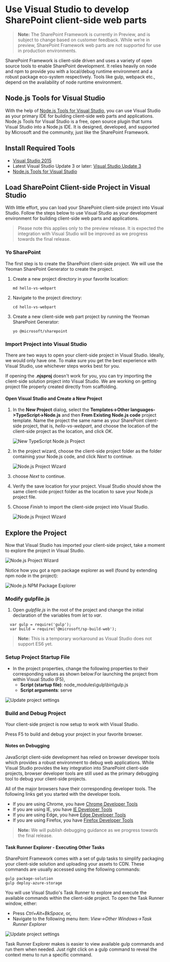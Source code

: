 # Use Visual Studio to develop SharePoint client-side web parts

>**Note:** The SharePoint Framework is currently in Preview, and is subject to change based on customer feedback.  While we’re in preview, SharePoint Framework web parts are not supported for use in production environments.

SharePoint Framework is client-side driven and uses a variety of open source tools to enable SharePoint development. It relies heavily on node and npm to provide you with a local/debug runtime environment and a robust package eco-system respectively. Tools like gulp, webpack etc., depend on the availability of node runtime environment.

## Node.js Tools for Visual Studio

With the help of [Node.js Tools for Visual Studio](https://www.visualstudio.com/en-us/features/node-js-vs.aspx), you can use Visual Studio as your primary IDE for building client-side web parts and applications. Node.js Tools for Visual Studio is a free, open source plugin that turns Visual Studio into a Node.js IDE. It is designed, developed, and supported by Microsoft and the community, just like the SharePoint Framework.

## Install Required Tools

* [Visual Studio 2015](https://go.microsoft.com/fwlink/?LinkId=691978&clcid=0x409)
* Latest Visual Studio Update 3 or later: [Visual Studio Update 3](https://www.visualstudio.com/en-us/news/releasenotes/vs2015-update3-vs)
* [Node.js Tools for Visual Studio](https://aka.ms/getntvs)

## Load SharePoint Client-side Project in Visual Studio

With little effort, you can load your SharePoint client-side project into Visual Studio. Follow the steps below to use Visual Studio as your development environment for building client-side web parts and applications.

> Please note this applies only to the preview release. It is expected the integration with Visual Studio will be improved as we progress towards the final release.

### Yo SharePoint

The first step is to create the SharePoint client-side project. We will use the Yeoman SharePoint Generator to create the project.

1. Create a new project directory in your favorite location:

   ```
   md hello-vs-webpart
   ```

1. Navigate to the project directory:

   ```
   cd hello-vs-webpart
   ```

1. Create a new client-side web part project by running the Yeoman SharePoint Generator:

   ```
   yo @microsoft/sharepoint
   ```

### Import Project into Visual Studio

There are two ways to open your client-side project in Visual Studio. Ideally, we would only have one. To make sure you get the best experience with Visual Studio, use whichever steps works best for you.

If opening the **.njsproj** doesn't work for you, you can try importing the client-side solution project into Visual Studio. We are working on getting project file properly created directly from scaffolding.

#### Open Visual Studio and Create a New Project

1. In the **New Project** dialog, select the **Templates->Other languages->TypeScript->Node.js** and then **From Existing Node.js code** project template.
Name the project the same name as your SharePoint client-side project, that is, *hello-vs-webpart*, and choose the location of the client-side project as the location, and click *OK*.

   ![New TypeScript Node.js Project](../../../images/hello-vs-webpart-new-project-ts-nodejs.png)

2. In the project wizard, choose the client-side project folder as the folder containing your Node.js code, and click *Next* to continue.

   ![Node.js Project Wizard](../../../images/hellow-vs-webpart-step1-wizard.png)

3. choose *Next* to continue.

4. Verify the save location for your project. Visual Studio should show the same client-side project folder as the location to save your Node.js project file.

5. Choose *Finish* to import the client-side project into Visual Studio.

   ![Node.js Project Wizard](../../../images/hello-vs-webpart-finish-wizard.png)

## Explore the Project

Now that Visual Studio has imported your client-side project, take a moment to explore the project in Visual Studio.

![Node.js Project Wizard](../../../images/hello-vs-webpart-soln-explorer.png)

Notice how you got a npm package explorer as well (found by extending npm node in the project):

![Node.js NPM Package Explorer](../../../images/hello-vs-webpart-npm-explorer.png)

### Modify gulpfile.js

1. Open *gulpfile.js* in the root of the project and change the initial declaration of the variables from *let* to *var*.

```
  var gulp = require('gulp');
  var build = require('@microsoft/sp-build-web');
```

> **Note:** This is a temporary workaround as Visual Studio does not support ES6 yet.

### Setup Project Startup File

* In the project properties, change the following properties to their corresponding values as shown below:For launching the project from within Visual Studio (F5), 
   * **Script (startup file)**: node_modules\gulp\bin\gulp.js
   * **Script arguments**: serve

![Update project settings](../../../images/hello-vs-webpart-update-properties.png) 

### Build and Debug Project

Your client-side project is now setup to work with Visual Studio.

Press F5 to build and debug your project in your favorite browser.

#### Notes on Debugging

JavaScript client-side development has relied on browser developer tools which provides a robust environment to debug web applications. While Visual Studio provides the key integration into SharePoint client-side projects, browser developer tools are still used as the primary debugging tool to debug your client-side projects. 

All of the major browsers have their corresponding developer tools. The following links get you started with the developer tools.

* If you are using Chrome, you have [Chrome Developer Tools](https://developer.chrome.com/devtools)
* If you are using IE, you have [IE Developer Tools](https://msdn.microsoft.com/en-us/library/gg589507(v=vs.85).aspx)
* If you are using Edge, you have [Edge Developer Tools](https://developer.microsoft.com/en-us/microsoft-edge/platform/documentation/f12-devtools-guide/)
* If you are using Firefox, you have [Firefox Developer Tools](https://developer.mozilla.org/en-US/docs/Tools)

> **Note:** We will publish debugging guidance as we progress towards the final release. 

#### Task Runner Explorer - Executing Other Tasks

SharePoint Framework comes with a set of gulp tasks to simplify packaging your client-side solution and uploading your assets to CDN. These commands are usually accessed using the following commands:

```
gulp package-solution
gulp deploy-azure-storage
```

You will use Visual Studio's Task Runner to explore and execute the available commands within the client-side project. To open the Task Runner window, either:
* Press *Ctrl+Alt+BkSpace*, or,
* Navigate to the following menu item: *View->Other Windows->Task Runner Explorer*

![Update project settings](../../../images/hello-vs-webpart-task-runner.png) 

Task Runner Explorer makes is easier to view available gulp commands and run them when needed. Just right click on a gulp command to reveal the context menu to run a specific command. 

